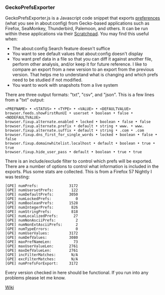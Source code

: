 ### GeckoPrefsExporter

GeckoPrefsExporter.js is a Javascript code snippet that exports [preferences](https://developer.mozilla.org/en-US/docs/Mozilla/Preferences) (what you see in about:config) from Gecko-based applications such as Firefox, SeaMonkey, Thunderbird, Palemoon, and others.  It can be run within these applications via their [Scratchpad](https://developer.mozilla.org/en-US/docs/Tools/Scratchpad).  You may find this useful when:

* The about:config Search feature doesn't suffice
* You want to see default values that about:config doesn't display
* You want pref data in a file so that you can diff it against another file, perform other analysis, and/or keep it for future reference.  I like to compare an export from a new version to an export from the previous version.  That helps me to understand what is changing and which prefs need to be studied if not modified.
* You want to work with snapshots from a live system

There are three output formats: "txt", "csv", and "json".  This is a few lines from a "txt" output:

```
<PREFNAME> • <STATUS> • <TYPE> • <VALUE> • <DEFAULTVALUE>
browser.feeds.showFirstRunUI • userset • boolean • false • <NODEFAULTVALUE>
browser.fixup.alternate.enabled • locked • boolean • false • false
browser.fixup.alternate.prefix • default • string • www. • www.
browser.fixup.alternate.suffix • default • string • .com • .com
browser.fixup.dns_first_for_single_words • locked • boolean • false • false
browser.fixup.domainwhitelist.localhost • default • boolean • true • true
browser.fixup.hide_user_pass • default • boolean • true • true
```

There is an include/exclude filter to control which prefs will be exported.  There are a number of options to control what information is included in the exports.  Plus some stats are collected.  This is from a Firefox 57 Nightly I was testing:

```
[GPE] numPrefs:              3172
[GPE] numUsersetPrefs:        122
[GPE] numDefaultPrefs:       3050
[GPE] numLockedPrefs:           0
[GPE] numBooleanPrefs:       1528
[GPE] numIntegerPrefs:        826
[GPE] numStringPrefs:         818
[GPE] numLocalizedPrefs:       27
[GPE] numNonAsciiPrefs:         2
[GPE] numNonExtAsciiPrefs:      2
[GPE] numTypeErrors:            0
[GPE] numUserValues:         3172
[GPE] numDefValues:          3080
[GPE] maxPrefNameLen:          73
[GPE] maxUserValueLen:       2761
[GPE] maxDefValueLen:        2761
[GPE] incFilterMatches:       N/A
[GPE] excFilterMatches:       N/A
[GPE] numPrefsForExport:     3172
```

Every version checked in here should be functional.  If you run into any problems please let me know.

[Wiki](https://github.com/Theemim/GeckoPrefsExporter/wiki)

